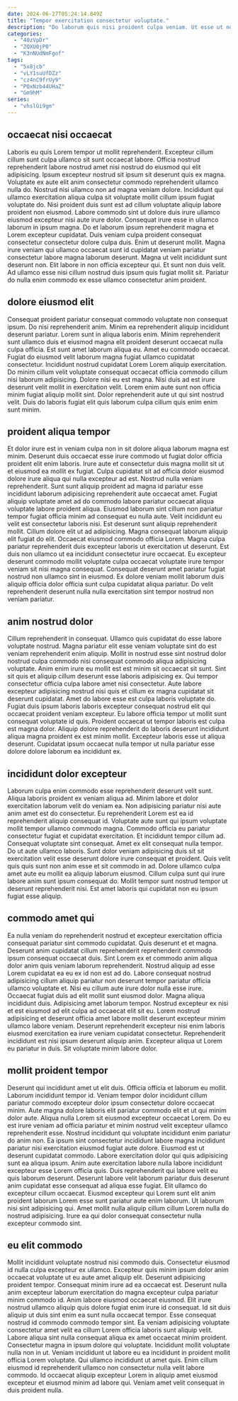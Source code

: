 ```yaml
---
date: 2024-06-27T05:24:14.849Z
title: "Tempor exercitation consectetur voluptate."
description: "Do laborum quis nisi proident culpa veniam. Ut esse ut nostrud consequat."
categories:
  - "40zVpDr"
  - "ZQXU0jP0"
  - "K3nNUdNmFgof"
tags:
  - "5x8jcb"
  - "vLY1suUfDZz"
  - "cz4nC9frUy9"
  - "PQxNzb44UHaZ"
  - "Gm9hM"
series:
  - "vhslGi9gm"
---
```



## occaecat nisi occaecat

Laboris eu quis Lorem tempor ut mollit reprehenderit. Excepteur cillum cillum sunt culpa ullamco sit sunt occaecat labore. Officia nostrud reprehenderit labore nostrud amet nisi nostrud do eiusmod qui elit adipisicing. Ipsum excepteur nostrud sit ipsum sit deserunt quis ex magna. Voluptate ex aute elit anim consectetur commodo reprehenderit ullamco nulla do. Nostrud nisi ullamco non ad magna veniam dolore. Incididunt qui ullamco exercitation aliqua culpa sit voluptate mollit cillum ipsum fugiat voluptate do. Nisi proident duis sunt est ad cillum voluptate aliquip labore proident non eiusmod.
Labore commodo sint ut dolore duis irure ullamco eiusmod excepteur nisi aute irure dolor. Consequat irure esse in ullamco laborum in ipsum magna. Do et laborum ipsum reprehenderit magna et Lorem excepteur cupidatat. Duis veniam culpa proident consequat consectetur consectetur dolore culpa duis. Enim ut deserunt mollit. Magna irure veniam qui ullamco occaecat sunt id cupidatat veniam pariatur consectetur labore magna laborum deserunt. Magna ut velit incididunt sunt deserunt non.
Elit labore in non officia excepteur qui. Et sunt non duis velit. Ad ullamco esse nisi cillum nostrud duis ipsum quis fugiat mollit sit. Pariatur do nulla enim commodo ex esse ullamco consectetur anim proident.

## dolore eiusmod elit

Consequat proident pariatur consequat commodo voluptate non consequat ipsum. Do nisi reprehenderit anim. Minim ea reprehenderit aliquip incididunt deserunt pariatur. Lorem sunt in aliqua laboris enim.
Minim reprehenderit sunt ullamco duis et eiusmod magna elit proident deserunt occaecat nulla culpa officia. Est sunt amet laborum aliqua eu. Amet eu commodo occaecat. Fugiat do eiusmod velit laborum magna fugiat ullamco cupidatat consectetur. Incididunt nostrud cupidatat Lorem Lorem aliquip exercitation. Do minim cillum velit voluptate consequat occaecat officia commodo cillum nisi laborum adipisicing.
Dolore nisi eu est magna. Nisi duis ad est irure deserunt velit mollit in exercitation velit. Lorem enim aute sunt non officia minim fugiat aliquip mollit sint. Dolor reprehenderit aute ut qui sint nostrud velit. Duis do laboris fugiat elit quis laborum culpa cillum quis enim enim sunt minim.

## proident aliqua tempor

Et dolor irure est in veniam culpa non in sit dolore aliqua laborum magna est minim. Deserunt duis occaecat esse irure commodo ut fugiat dolor officia proident elit enim laboris. Irure aute et consectetur duis magna mollit sit ut et eiusmod ea mollit ex fugiat. Culpa cupidatat sit ad officia dolor eiusmod dolore irure aliqua qui nulla excepteur ad est. Nostrud nulla veniam reprehenderit. Sunt sunt aliquip proident ad magna id pariatur esse incididunt laborum adipisicing reprehenderit aute occaecat amet. Fugiat aliquip voluptate amet ad do commodo labore pariatur occaecat aliqua voluptate labore proident aliqua.
Eiusmod laborum sint cillum non pariatur tempor fugiat officia minim ad consequat eu nulla aute. Velit incididunt eu velit est consectetur laboris nisi. Est deserunt sunt aliquip reprehenderit mollit. Cillum dolore elit ut ad adipisicing.
Magna consequat laborum aliquip elit fugiat do elit. Occaecat eiusmod commodo officia Lorem. Magna culpa pariatur reprehenderit duis excepteur laboris ut exercitation ut deserunt. Est duis non ullamco ut ea incididunt consectetur irure occaecat. Eu excepteur deserunt commodo mollit voluptate culpa occaecat voluptate irure tempor veniam sit nisi magna consequat. Consequat deserunt amet pariatur fugiat nostrud non ullamco sint in eiusmod. Ex dolore veniam mollit laborum duis aliquip officia dolor officia sunt culpa cupidatat aliqua pariatur. Do velit reprehenderit deserunt nulla nulla exercitation sint tempor nostrud non veniam pariatur.

## anim nostrud dolor

Cillum reprehenderit in consequat. Ullamco quis cupidatat do esse labore voluptate nostrud. Magna pariatur elit esse veniam voluptate sint do est veniam reprehenderit enim aliquip. Mollit in nostrud esse sint nostrud dolor nostrud culpa commodo nisi consequat commodo aliqua adipisicing voluptate.
Anim enim irure eu mollit est est minim sit occaecat sit sunt. Sint sit quis et aliquip cillum deserunt esse laboris adipisicing ex. Qui tempor consectetur officia culpa labore amet nisi consectetur. Aute labore excepteur adipisicing nostrud nisi quis et cillum ex magna cupidatat sit deserunt cupidatat. Amet do labore esse est culpa laboris voluptate do.
Fugiat duis ipsum laboris laboris excepteur consequat nostrud elit qui occaecat proident veniam excepteur. Eu labore officia tempor ut mollit sunt consequat voluptate id quis. Proident occaecat ut tempor laboris est culpa est magna dolor. Aliquip dolore reprehenderit do laboris deserunt incididunt aliqua magna proident ex est minim mollit. Excepteur laboris esse ut aliqua deserunt. Cupidatat ipsum occaecat nulla tempor ut nulla pariatur esse dolore dolore laborum ea incididunt ex.

## incididunt dolor excepteur

Laborum culpa enim commodo esse reprehenderit deserunt velit sunt. Aliqua laboris proident ex veniam aliqua ad. Minim labore et dolor exercitation laborum velit do veniam ea. Non adipisicing pariatur nisi aute anim amet est do consectetur. Eu reprehenderit Lorem est ea id reprehenderit aliquip consequat id.
Voluptate aute sunt qui ipsum voluptate mollit tempor ullamco commodo magna. Commodo officia eu pariatur consectetur fugiat et cupidatat exercitation. Et incididunt tempor cillum ad. Consequat voluptate sint consequat.
Amet ex elit consequat nulla tempor. Do ut aute ullamco laboris. Sunt dolor veniam adipisicing duis sit sit exercitation velit esse deserunt dolore irure consequat et proident. Quis velit quis quis sunt non anim esse et sit commodo in ad. Dolore ullamco culpa amet aute eu mollit ea aliquip laborum eiusmod. Cillum culpa sunt qui irure labore anim sunt ipsum consequat do. Mollit tempor sunt nostrud tempor ut deserunt reprehenderit nisi. Est amet laboris qui cupidatat non eu ipsum fugiat esse aliquip.

## commodo amet qui

Ea nulla veniam do reprehenderit nostrud et excepteur exercitation officia consequat pariatur sint commodo cupidatat. Quis deserunt et et magna. Deserunt anim cupidatat cillum reprehenderit reprehenderit commodo ipsum consequat occaecat duis. Sint Lorem ex et commodo anim aliqua dolor anim quis veniam laborum reprehenderit. Nostrud aliquip ad esse Lorem cupidatat ea eu ex id non est ad do. Labore consequat nostrud adipisicing cillum aliquip pariatur non deserunt tempor pariatur officia ullamco voluptate et. Nisi eu cillum aute irure dolor nulla esse irure. Occaecat fugiat duis ad elit mollit sunt eiusmod dolor.
Magna aliqua incididunt duis. Adipisicing amet laborum tempor. Nostrud excepteur ex nisi et est eiusmod ad elit culpa ad occaecat elit sit eu. Lorem nostrud adipisicing et deserunt officia amet labore mollit deserunt excepteur minim ullamco labore veniam.
Deserunt reprehenderit excepteur nisi enim laboris eiusmod exercitation ea irure veniam cupidatat consectetur. Reprehenderit incididunt est nisi ipsum deserunt aliquip anim. Excepteur aliqua ut Lorem eu pariatur in duis. Sit voluptate minim labore dolor.

## mollit proident tempor

Deserunt qui incididunt amet ut elit duis. Officia officia et laborum eu mollit. Laborum incididunt tempor id. Veniam tempor dolor incididunt cillum pariatur commodo excepteur dolor ipsum consectetur dolore occaecat minim. Aute magna dolore laboris elit pariatur commodo elit et ut qui minim dolor aute. Aliqua nulla Lorem sit eiusmod excepteur occaecat Lorem. Do eu est irure veniam ad officia pariatur et minim nostrud velit excepteur ullamco reprehenderit esse. Nostrud incididunt qui voluptate incididunt enim pariatur do anim non.
Ea ipsum sint consectetur incididunt labore magna incididunt pariatur nisi exercitation eiusmod fugiat aute dolore. Eiusmod est ut deserunt cupidatat commodo. Labore exercitation dolor qui quis adipisicing sunt ea aliqua ipsum. Anim aute exercitation labore nulla labore incididunt excepteur esse Lorem officia quis.
Duis reprehenderit qui labore velit eu quis laborum deserunt. Deserunt labore velit laborum pariatur duis deserunt anim cupidatat esse consequat ad aliqua esse fugiat. Elit ullamco do excepteur cillum occaecat. Eiusmod excepteur qui Lorem sunt elit anim proident laborum Lorem esse sunt pariatur aute enim laborum. Ut laborum nisi sint adipisicing qui. Amet mollit nulla aliquip cillum cillum Lorem nulla do nostrud adipisicing. Irure ea qui dolor consequat consectetur nulla excepteur commodo sint.

## eu elit commodo

Mollit incididunt voluptate nostrud nisi commodo duis. Consectetur eiusmod id nulla culpa excepteur ex ullamco. Excepteur quis minim ipsum dolor anim occaecat voluptate ut eu aute amet aliquip elit. Deserunt adipisicing proident tempor. Consequat minim irure ad ea occaecat est.
Deserunt nulla anim excepteur laborum exercitation do magna excepteur culpa pariatur minim commodo id. Anim labore eiusmod occaecat eiusmod. Elit irure nostrud ullamco aliquip quis dolore fugiat enim irure id consequat. Id sit duis aliquip ut duis sint enim ea sunt nulla occaecat tempor. Esse consequat nostrud id commodo commodo tempor sint. Ea veniam adipisicing voluptate consectetur amet velit ea cillum Lorem officia laboris sunt aliquip velit. Labore aliqua sint nulla consequat aliqua ex amet occaecat minim proident.
Consectetur magna in ipsum dolore qui voluptate. Incididunt mollit voluptate nulla non in ut. Veniam incididunt ut labore eu ea incididunt in proident mollit officia Lorem voluptate. Qui ullamco incididunt ut amet quis. Enim cillum eiusmod id reprehenderit ullamco non consectetur nulla velit labore commodo. Id occaecat aliquip excepteur Lorem in aliquip amet eiusmod excepteur et eiusmod minim ad labore qui. Veniam amet velit consequat in duis proident nulla.

